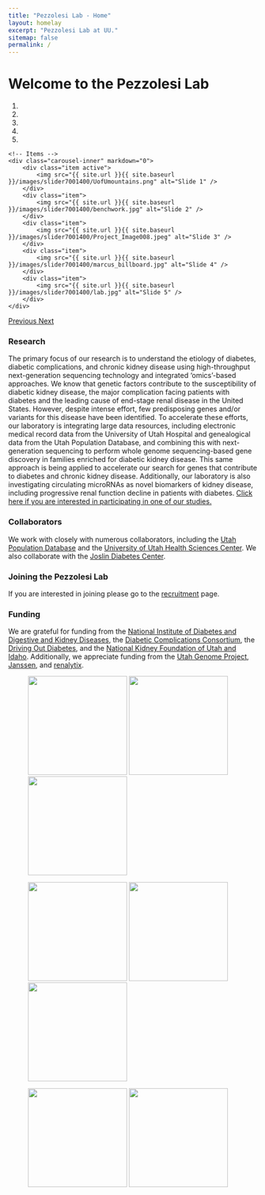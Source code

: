 ```yaml
---
title: "Pezzolesi Lab - Home"
layout: homelay
excerpt: "Pezzolesi Lab at UU."
sitemap: false
permalink: /
---
```


# Welcome to the Pezzolesi Lab 


<div markdown="0" id="carousel" class="carousel slide" data-ride="carousel" data-interval="4000" data-pause="hover" >
    <!-- Menu -->
    <ol class="carousel-indicators">
        <li data-target="#carousel" data-slide-to="0" class="active"></li>
        <li data-target="#carousel" data-slide-to="1"></li>
        <li data-target="#carousel" data-slide-to="2"></li>
        <li data-target="#carousel" data-slide-to="3"></li>
        <li data-target="#carousel" data-slide-to="4"></li>
    </ol>

    <!-- Items -->
    <div class="carousel-inner" markdown="0">
        <div class="item active">
            <img src="{{ site.url }}{{ site.baseurl }}/images/slider7001400/UofUmountains.png" alt="Slide 1" />
        </div>
        <div class="item">
            <img src="{{ site.url }}{{ site.baseurl }}/images/slider7001400/benchwork.jpg" alt="Slide 2" />
        </div>
        <div class="item">
            <img src="{{ site.url }}{{ site.baseurl }}/images/slider7001400/Project_Image008.jpeg" alt="Slide 3" />
        </div>
        <div class="item">
            <img src="{{ site.url }}{{ site.baseurl }}/images/slider7001400/marcus_billboard.jpg" alt="Slide 4" />
        </div>
        <div class="item">
            <img src="{{ site.url }}{{ site.baseurl }}/images/slider7001400/lab.jpg" alt="Slide 5" />
        </div>
    </div>
  <a class="left carousel-control" href="#carousel" role="button" data-slide="prev">
    <span class="glyphicon glyphicon-chevron-left" aria-hidden="true"></span>
    <span class="sr-only">Previous</span>
  </a>
  <a class="right carousel-control" href="#carousel" role="button" data-slide="next">
    <span class="glyphicon glyphicon-chevron-right" aria-hidden="true"></span>
    <span class="sr-only">Next</span>
  </a>
</div>

### Research

The primary focus of our research is to understand the etiology of diabetes, diabetic complications, and chronic kidney disease using high-throughput next-generation sequencing technology and integrated ‘omics’-based approaches.  We know that genetic factors contribute to the susceptibility of diabetic kidney disease, the major complication facing patients with diabetes and the leading cause of end-stage renal disease in the United States.  However, despite intense effort, few predisposing genes and/or variants for this disease have been identified.  To accelerate these efforts, our laboratory is integrating large data resources, including electronic medical record data from the University of Utah Hospital and genealogical data from the Utah Population Database, and combining this with next-generation sequencing to perform whole genome sequencing-based gene discovery in families enriched for diabetic kidney disease.  This same approach is being applied to accelerate our search for genes that contribute to diabetes and chronic kidney disease.  Additionally, our laboratory is also investigating circulating microRNAs as novel biomarkers of kidney disease, including progressive renal function decline in patients with diabetes. [Click here if you are interested in participating in one of our studies.](https://mbradyneeley.github.io/pezzolesi-lab/participation/)

### Collaborators
We work with closely with numerous collaborators, including the [Utah Population Database](https://uofuhealth.utah.edu/huntsman/utah-population-database/) and the [University of Utah Health Sciences Center](https://uofuhealth.utah.edu/). We also collaborate with the [Joslin Diabetes Center](https://www.joslin.org/).

### Joining the Pezzolesi Lab
If you are interested in joining please go to the [recruitment](recruitment) page.

### Funding
We are grateful for funding from the [National Institute of Diabetes and Digestive and Kidney Diseases](https://www.niddk.nih.gov/), the [Diabetic Complications Consortium](https://diacomp.org/), the [Driving Out Diabetes](https://healthcare.utah.edu/wellness/driving-out-diabetes/), and the [National Kidney Foundation of Utah and Idaho](https://www.kidneyut.org/). Additionally, we appreciate funding from the [Utah Genome Project](https://uofuhealth.utah.edu/center-genomic-medicine/research/utah-genome-project.php), [Janssen](https://www.janssen.com/), and [renalytix](https://renalytix.com/).

<figure class="third">
<img src="{{ site.url }}{{ site.baseurl }}/images/logopic/pezz_NIDDKD.png" style="width: 200px">	<img src="{{ site.url }}{{ site.baseurl }}/images/logopic/pezz_NIDDK_Pilot_Award.png" style="width: 200px"> <img src="{{ site.url }}{{ site.baseurl }}/images/logopic/pezz_driving_out_diabetes.png" style="width: 200px">

<img src="{{ site.url }}{{ site.baseurl }}/images/logopic/pezz_NKF_UTandID.png" style="width: 200px"> <img src="{{ site.url }}{{ site.baseurl }}/images/logopic/pezz_UGP.png" style="width: 200px"> <img src="{{ site.url }}{{ site.baseurl }}/images/logopic/pezz_margolis.png" style="width: 200px">

<img src="{{ site.url }}{{ site.baseurl }}/images/logopic/pezz_janssen.png" style="width: 200px">   <img src="{{ site.url }}{{ site.baseurl }}/images/logopic/pezz_renalytix.png" style="width: 200px">
</figure>






